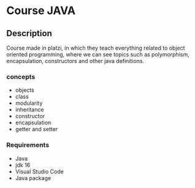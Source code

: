 # Course JAVA

## Description
Course made in platzi, in which they teach everything related to object oriented programming, where we can see topics such as polymorphism, encapsulation, constructors and other java definitions.

### concepts
- objects
- class
- modularity
- inheritance
- constructor
- encapsulation
- getter and setter

### Requirements
- Java
- jdk 16
- Visual Studio Code
- Java package
